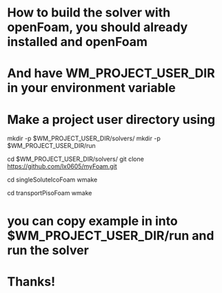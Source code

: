 # How to build the solver with openFoam, you should already installed and openFoam
# And have WM_PROJECT_USER_DIR in your environment variable
# Make a project user directory using

mkdir -p $WM_PROJECT_USER_DIR/solvers/
mkdir -p $WM_PROJECT_USER_DIR/run

cd $WM_PROJECT_USER_DIR/solvers/
git clone https://github.com/lx0605/myFoam.git

cd singleSoluteIcoFoam
wmake 

cd transportPisoFoam
wmake

# you can copy example in into $WM_PROJECT_USER_DIR/run and run the solver

# Thanks!
